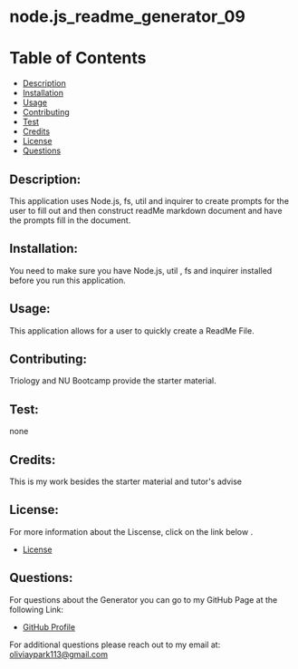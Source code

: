 
  # node.js_readme_generator_09

  # Table of Contents 


   - [Description](#description)
  - [Installation](#installation)
  - [Usage](#usage)
  - [Contributing](#contributing)
  - [Test](#test)
  - [Credits](#credits)
  - [License](#license)
  - [Questions](#description)
  
  ##  Description:

   This application uses Node.js, fs, util and inquirer to create prompts for the user to fill out and then construct readMe markdown document and have the prompts fill in the document.

  ## Installation:

   You need to make sure you have Node.js, util , fs and inquirer installed before you run this application. 

  ## Usage:

   This application allows for a user to quickly create a ReadMe File.

  ## Contributing:

   Triology and NU Bootcamp provide the starter material.

  ## Test:
   none

  ## Credits:

   This is my work besides the starter material and tutor's advise

  ## License:
   For more information about the Liscense, click on the link below .
  - [License](https://opensource.org/licenses/MIT)

  ## Questions:
   For questions about the Generator you can go to my GitHub Page at the following Link:

  - [GitHub Profile](https://github.com/Oliviapark113/node.js_readme_generator_09)

   For additional questions please reach out to my email at: oliviaypark113@gmail.com
    